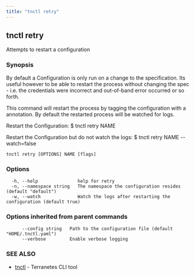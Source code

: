```yaml
---
title: "tnctl retry"
---
```

## tnctl retry

Attempts to restart a configuration

### Synopsis


By default a Configuration is only run on a change to the specification. Its
useful however to be able to restart the process without changing the
spec - i.e. the credentials were incorrect and out-of-band error occurred or
so forth.

This command will restart the process by tagging the configuration with a
annotation. By default the restarted process will be watched for logs.

Restart the Configuration:
$ tnctl retry NAME

Restart the Configuration but do not watch the logs:
$ tnctl retry NAME --watch=false


```
tnctl retry [OPTIONS] NAME [flags]
```

### Options

```
  -h, --help               help for retry
  -n, --namespace string   The namespace the configuration resides (default "default")
  -w, --watch              Watch the logs after restarting the configuration (default true)
```

### Options inherited from parent commands

```
      --config string   Path to the configuration file (default "HOME/.tnctl.yaml")
      --verbose         Enable verbose logging
```

### SEE ALSO

* [tnctl](../tnctl)	 - Terranetes CLI tool

